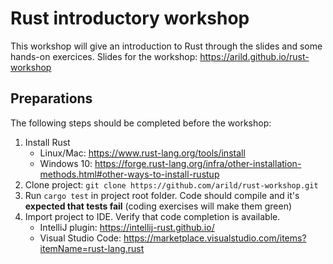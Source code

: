 # Rust introductory workshop

This workshop will give an introduction to Rust through the slides and some hands-on exercices. Slides for the workshop: https://arild.github.io/rust-workshop

## Preparations

The following steps should be completed before the workshop:
1. Install Rust
    - Linux/Mac: https://www.rust-lang.org/tools/install
    - Windows 10: https://forge.rust-lang.org/infra/other-installation-methods.html#other-ways-to-install-rustup
2. Clone project: `git clone https://github.com/arild/rust-workshop.git`
3. Run `cargo test` in project root folder. Code should compile and it's **expected that tests fail** (coding exercises will make them green)
4. Import project to IDE. Verify that code completion is available.
    - IntelliJ plugin: https://intellij-rust.github.io/
    - Visual Studio Code: https://marketplace.visualstudio.com/items?itemName=rust-lang.rust

